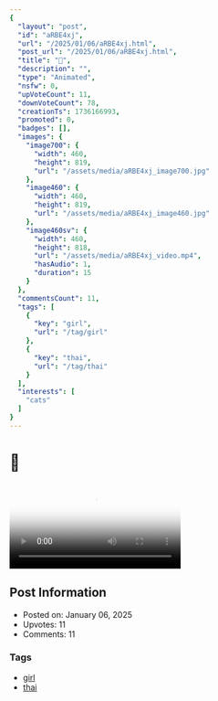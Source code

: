 ```yaml
---
{
  "layout": "post",
  "id": "aRBE4xj",
  "url": "/2025/01/06/aRBE4xj.html",
  "post_url": "/2025/01/06/aRBE4xj.html",
  "title": "👀",
  "description": "",
  "type": "Animated",
  "nsfw": 0,
  "upVoteCount": 11,
  "downVoteCount": 78,
  "creationTs": 1736166993,
  "promoted": 0,
  "badges": [],
  "images": {
    "image700": {
      "width": 460,
      "height": 819,
      "url": "/assets/media/aRBE4xj_image700.jpg"
    },
    "image460": {
      "width": 460,
      "height": 819,
      "url": "/assets/media/aRBE4xj_image460.jpg"
    },
    "image460sv": {
      "width": 460,
      "height": 818,
      "url": "/assets/media/aRBE4xj_video.mp4",
      "hasAudio": 1,
      "duration": 15
    }
  },
  "commentsCount": 11,
  "tags": [
    {
      "key": "girl",
      "url": "/tag/girl"
    },
    {
      "key": "thai",
      "url": "/tag/thai"
    }
  ],
  "interests": [
    "cats"
  ]
}
---
```


# 👀

<video controls playsinline loop poster="/assets/media/aRBE4xj_image460.jpg">
  <source src="/assets/media/aRBE4xj_video.mp4" type="video/mp4">
  Your browser does not support the video tag.
</video>

## Post Information

- Posted on: January 06, 2025
- Upvotes: 11
- Comments: 11

### Tags

- [girl](/tag/girl)
- [thai](/tag/thai)
